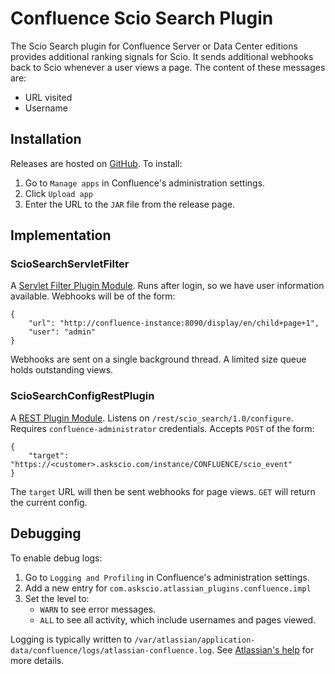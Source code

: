 # Confluence Scio Search Plugin

The Scio Search plugin for Confluence Server or Data Center editions provides additional ranking
signals for Scio. It sends additional webhooks back to Scio whenever a user views a page. The
content of these messages are:
* URL visited
* Username

## Installation

Releases are hosted on [GitHub](https://github.com/askscio/atlassian-plugins/releases). To install:
1. Go to `Manage apps` in Confluence's administration settings.
1. Click `Upload app`
1. Enter the URL to the `JAR` file from the release page.

## Implementation

### ScioSearchServletFilter

A [Servlet Filter Plugin Module](https://developer.atlassian.com/server/framework/atlassian-sdk/servlet-filter-plugin-module/).
Runs after login, so we have user information available. Webhooks will be of the form:
```
{
    "url": "http://confluence-instance:8090/display/en/child+page+1",
    "user": "admin"
}
```

Webhooks are sent on a single background thread. A limited size queue holds outstanding views.

### ScioSearchConfigRestPlugin

A [REST Plugin Module](https://developer.atlassian.com/server/framework/atlassian-sdk/rest-plugin-module/).
Listens on `/rest/scio_search/1.0/configure`. Requires `confluence-administrator` credentials.
Accepts `POST` of the form:
```
{
    "target": "https://<customer>.askscio.com/instance/CONFLUENCE/scio_event"
}
```
The `target` URL will then be sent webhooks for page views. `GET` will return the current config.

## Debugging

To enable debug logs:
1. Go to `Logging and Profiling` in Confluence's administration settings.
1. Add a new entry for `com.askscio.atlassian_plugins.confluence.impl`
1. Set the level to:
   * `WARN` to see error messages.
   * `ALL` to see all activity, which include usernames and pages viewed.

Logging is typically written to `/var/atlassian/application-data/confluence/logs/atlassian-confluence.log`.
See [Atlassian's help](https://confluence.atlassian.com/doc/working-with-confluence-logs-108364721.html)
for more details.

